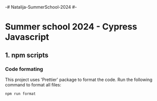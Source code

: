 -# Natalija-SummerSchool-2024 #-

# Summer school 2024 - Cypress Javascript

## 1. npm scripts

### Code formating

This project uses 'Prettier' package to format the code. Run the following command to format all files:

`npm run format`
